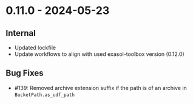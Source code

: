 # 0.11.0 - 2024-05-23

## Internal
- Updated lockfile
- Update workflows to align with used exasol-toolbox version (0.12.0)

## Bug Fixes
- #139: Removed archive extension suffix if the path is of an archive in `BucketPath.as_udf_path`